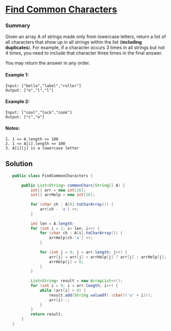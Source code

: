 # [Find Common Characters](https://leetcode.com/problems/find-common-characters/)
### Summary 
Given an array A of strings made only from lowercase letters, return a list of all characters that show up in all strings within the list (**including duplicates**). 
 For example, if a character occurs 3 times in all strings but not 4 times, you need to include that character three times in the final answer.

You may return the answer in any order.

#### Example 1:
    Input: ["bella","label","roller"]    
    Output: ["e","l","l"]

#### Example 2:
    Input: ["cool","lock","cook"]    
    Output: ["c","o"]


#### Notes: 
    1. 1 <= A.length <= 100  
    2. 1 <= A[i].length <= 100  
    3. A[i][j] is a lowercase letter


## Solution
```java
   public class FindCommonCharacters {
   
       public List<String> commonChars(String[] A) {
           int[] arr = new int[26];
           int[] arrHelp = new int[26];
   
           for (char ch : A[0].toCharArray()) {
               arr[ch - 'a'] ++;
           }
   
           int len = A.length;
           for (int i = 1; i< len; i++) {
               for (char ch : A[i].toCharArray()) {
                   arrHelp[ch-'a'] ++;
               }
   
               for (int j = 0; j < arr.length; j++) {
                   arr[j] = arr[j] < arrHelp[j] ? arr[j] : arrHelp[j];
                   arrHelp[j] = 0;
               }
           }
   
           List<String> result = new ArrayList<>();
           for (int i = 0; i < arr.length; i++) {
               while (arr[i] > 0) {
                   result.add(String.valueOf( (char)('a' + i)));
                   arr[i]--;
               }
           }
           return result;
       }
   }
```



